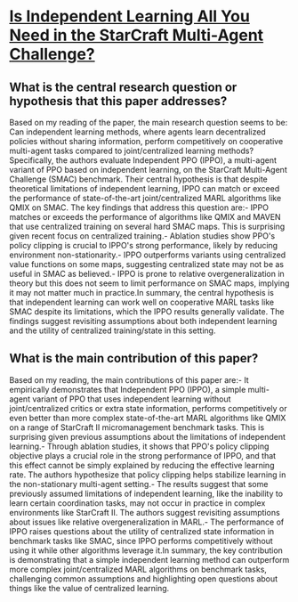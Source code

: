 # [Is Independent Learning All You Need in the StarCraft Multi-Agent   Challenge?](https://arxiv.org/abs/2011.09533)

## What is the central research question or hypothesis that this paper addresses?

Based on my reading of the paper, the main research question seems to be: Can independent learning methods, where agents learn decentralized policies without sharing information, perform competitively on cooperative multi-agent tasks compared to joint/centralized learning methods?Specifically, the authors evaluate Independent PPO (IPPO), a multi-agent variant of PPO based on independent learning, on the StarCraft Multi-Agent Challenge (SMAC) benchmark. Their central hypothesis is that despite theoretical limitations of independent learning, IPPO can match or exceed the performance of state-of-the-art joint/centralized MARL algorithms like QMIX on SMAC. The key findings that address this question are:- IPPO matches or exceeds the performance of algorithms like QMIX and MAVEN that use centralized training on several hard SMAC maps. This is surprising given recent focus on centralized training.- Ablation studies show PPO's policy clipping is crucial to IPPO's strong performance, likely by reducing environment non-stationarity.- IPPO outperforms variants using centralized value functions on some maps, suggesting centralized state may not be as useful in SMAC as believed.- IPPO is prone to relative overgeneralization in theory but this does not seem to limit performance on SMAC maps, implying it may not matter much in practice.In summary, the central hypothesis is that independent learning can work well on cooperative MARL tasks like SMAC despite its limitations, which the IPPO results generally validate. The findings suggest revisiting assumptions about both independent learning and the utility of centralized training/state in this setting.


## What is the main contribution of this paper?

Based on my reading, the main contributions of this paper are:- It empirically demonstrates that Independent PPO (IPPO), a simple multi-agent variant of PPO that uses independent learning without joint/centralized critics or extra state information, performs competitively or even better than more complex state-of-the-art MARL algorithms like QMIX on a range of StarCraft II micromanagement benchmark tasks. This is surprising given previous assumptions about the limitations of independent learning.- Through ablation studies, it shows that PPO's policy clipping objective plays a crucial role in the strong performance of IPPO, and that this effect cannot be simply explained by reducing the effective learning rate. The authors hypothesize that policy clipping helps stabilize learning in the non-stationary multi-agent setting.- The results suggest that some previously assumed limitations of independent learning, like the inability to learn certain coordination tasks, may not occur in practice in complex environments like StarCraft II. The authors suggest revisiting assumptions about issues like relative overgeneralization in MARL.- The performance of IPPO raises questions about the utility of centralized state information in benchmark tasks like SMAC, since IPPO performs competitively without using it while other algorithms leverage it.In summary, the key contribution is demonstrating that a simple independent learning method can outperform more complex joint/centralized MARL algorithms on benchmark tasks, challenging common assumptions and highlighting open questions about things like the value of centralized learning.
